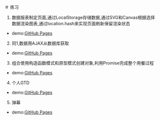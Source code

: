＃ 练习
1. 数据报表制定页面,通过LocalStorage存储数据,通过SVG和Canvas根据选择数据渲染图表,通过location.hash来实现页面刷新保留渲染状态
- demo:[GitHub Pages](https://isuye.github.io/practice/min/index.html)
2. 同1,数据用AJAX从数据库获取
- demo:[GitHub Pages](https://wvtmmh.coding.io)
3. 组合使用构造函数模式和原型模式创建对象,利用Promise完成整个用餐过程
- demo:[GitHub Pages](https://isuye.github.io/practice/restaurant/index.html)
4. 个人GTD
- demo:[GitHub Pages](https://isuye.github.io/practice/task0003/index.html)
5. 弹幕
- demo:[GitHub Pages](https://isuye.github.io/practice/barrage/index.html)

